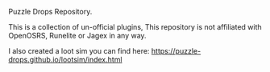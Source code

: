 Puzzle Drops Repository.

This is a collection of un-official plugins, This repository is not affiliated with OpenOSRS, Runelite or Jagex in any way.

I also created a loot sim you can find here: https://puzzle-drops.github.io/lootsim/index.html
